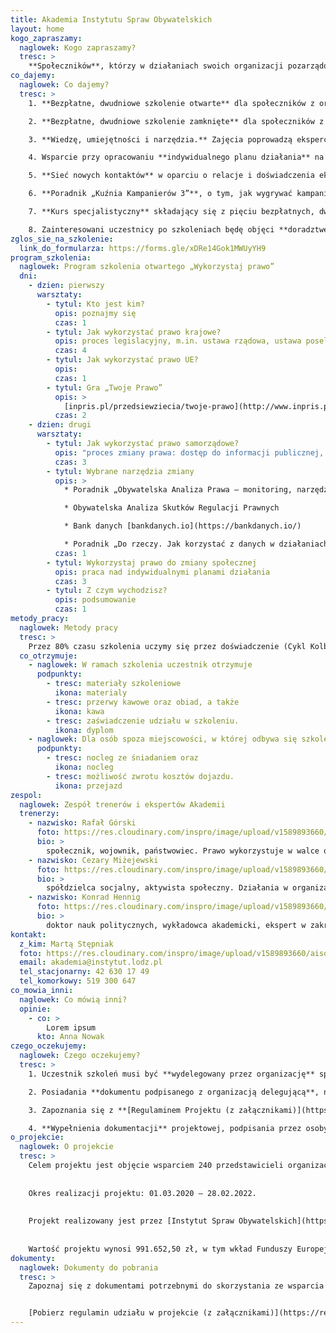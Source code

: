 ```yaml
---
title: Akademia Instytutu Spraw Obywatelskich
layout: home
kogo_zapraszamy:
  naglowek: Kogo zapraszamy?
  tresc: >
    **Społeczników**, którzy w działaniach swoich organizacji pozarządowych wykorzystują lub chcą wykorzystywać prawo jako „narzędzie” do zmiany społecznej. Mile widziana pasja społecznikowska, odwaga i poczucie humoru. Nie wymagamy studiów prawniczych :-)
co_dajemy:
  naglowek: Co dajemy?
  tresc: >
    1. **Bezpłatne, dwudniowe szkolenie otwarte** dla społeczników z organizacji zajmujących się różnymi tematami, np.: prawa pieszych, rolnictwo ekologiczne, 5G, spalarnie śmieci, kolej, ekonomia społeczna, smog, prawo pracy, dzika przyroda, ochrona drzew itp.

    2. **Bezpłatne, dwudniowe szkolenie zamknięte** dla społeczników z koalicji organizacji, która zajmuje się jednym tematem, np. Federacja Piesza Polska, Koalicja Żywa Ziemia, Kongres Ruchów Miejskich. Program szkolenia będzie dostosowany do potrzeb koalicji.

    3. **Wiedzę, umiejętności i narzędzia.** Zajęcia poprowadzą eksperci, społecznicy i decydenci z wieloletnim doświadczeniem w wykorzystywaniu prawa do zmiany społecznej.

    4. Wsparcie przy opracowaniu **indywidualnego planu działania** na rzecz zmiany społecznej, o którą walczy Twoja organizacja.

    5. **Sieć nowych kontaktów** w oparciu o relacje i doświadczenia ekspertów i uczestników szkoleń.

    6. **Poradnik „Kuźnia Kampanierów 3”**, o tym, jak wygrywać kampanie obywatelskie.

    7. **Kurs specjalistyczny** składający się z pięciu bezpłatnych, dwudniowych szkoleń. To propozycja dla najmocniej zaangażowanych uczestników szkoleń otwartych/zamkniętych. Wybrane tematy kursu: „Jak wygrywać kampanie obywatelskie?”, „Jak wykorzystać storytelling?”, „Wystąpienia publiczne”, „Jak wykorzystać media społecznościowe?”, „Jak prowadzić rzecznictwo?”, oraz wizyta studyjna w instytucji publicznej (ministerstwo/parlament).

    8. Zainteresowani uczestnicy po szkoleniach będę objęci **doradztwem specjalistycznym** (prawnym, marketingowym, podatkowym etc.). Konsultacje dopasowane będą do indywidualnych potrzeb uczestników w formie osobistej / e-mailowej / telefonicznej / za pomocą komunikatorów np. Skype, Zoom.
zglos_sie_na_szkolenie:
  link_do_formularza: https://forms.gle/xDRe14Gok1MWUyYH9
program_szkolenia:
  naglowek: Program szkolenia otwartego „Wykorzystaj prawo”
  dni:
    - dzien: pierwszy
      warsztaty:
        - tytul: Kto jest kim?
          opis: poznajmy się
          czas: 1
        - tytul: Jak wykorzystać prawo krajowe?
          opis: proces legislacyjny, m.in. ustawa rządowa, ustawa poselska, obywatelska inicjatywa ustawodawcza, prawo do petycji
          czas: 4
        - tytul: Jak wykorzystać prawo UE?
          opis: 
          czas: 1
        - tytul: Gra „Twoje Prawo”
          opis: >
            [inpris.pl/przedsiewziecia/twoje-prawo](http://www.inpris.pl/przedsiewziecia/twoje-prawo/)
          czas: 2
    - dzien: drugi
      warsztaty:
        - tytul: Jak wykorzystać prawo samorządowe?
          opis: "proces zmiany prawa: dostęp do informacji publicznej, konsultacje społeczne, obywatelska inicjatywa uchwałodawcza, panel obywatelski, referendum lokalne"
          czas: 3
        - tytul: Wybrane narzędzia zmiany
          opis: >
            * Poradnik „Obywatelska Analiza Prawa – monitoring, narzędzia, model obywatelskiej oceny skutków regulacji”

            * Obywatelska Analiza Skutków Regulacji Prawnych

            * Bank danych [bankdanych.io](https://bankdanych.io/)

            * Poradnik „Do rzeczy. Jak korzystać z danych w działaniach rzeczniczych?”
          czas: 1
        - tytul: Wykorzystaj prawo do zmiany społecznej
          opis: praca nad indywidualnymi planami działania
          czas: 3
        - tytul: Z czym wychodzisz?
          opis: podsumowanie
          czas: 1
metody_pracy:
  naglowek: Metody pracy
  tresc: >
    Przez 80% czasu szkolenia uczymy się przez doświadczenie (Cykl Kolba). Wykorzystujemy metody warsztatowe, dyskusyjne, coachingowe i gry.
  co_otrzymuje:
    - naglowek: W ramach szkolenia uczestnik otrzymuje
      podpunkty:
        - tresc: materiały szkoleniowe
          ikona: materialy
        - tresc: przerwy kawowe oraz obiad, a także
          ikona: kawa
        - tresc: zaświadczenie udziału w szkoleniu.
          ikona: dyplom
    - naglowek: Dla osób spoza miejscowości, w której odbywa się szkolenie, zapewniamy
      podpunkty:
        - tresc: nocleg ze śniadaniem oraz
          ikona: nocleg
        - tresc: możliwość zwrotu kosztów dojazdu.
          ikona: przejazd
zespol:
  naglowek: Zespół trenerów i ekspertów Akademii
  trenerzy:
    - nazwisko: Rafał Górski
      foto: https://res.cloudinary.com/inspro/image/upload/v1589893660/aiso/gorski.jpg
      bio: >
        społecznik, wojownik, państwowiec. Prawo wykorzystuje w walce o dobro wspólne od 1995 roku. Prezes Instytutu Spraw Obywatelskich. Zaangażowany w kampanie obywatelskie, m.in.: „Tiry na tory”, „Obywatele decydują” i „Wolne od GMO? Chcę wiedzieć!”. Ekspert Centrum Wspierania Rad Pracowników i Centrum KLUCZ (Ośrodek Wsparcia Ekonomii Społecznej). Pomysłodawca „Kuźni Kampanierów”. Publikował na łamach Magazynu Obywatel, Wprost, Tygodnika Solidarność, Super Expressu, Wszystko Co Najważniejsze. W czasie wolnym kształtuje ciało, umysł i ducha, przygotowując się do „Selekcji” – gry opartej na rekrutacji do jednostek specjalnych typu GROM i SAS.
    - nazwisko: Cezary Miżejewski
      foto: https://res.cloudinary.com/inspro/image/upload/v1589893660/aiso/mizejewski.jpg
      bio: >
        spółdzielca socjalny, aktywista społeczny. Działania w organizacjach obywatelskich zaczął w 1981 roku.  Potem kontynuował je w nielegalnych wówczas strukturach związkowych. Od 1990 organizował wsparcie dla bezrobotnych i zajmował się polityka społeczną. Od 1993 do 1997 był posłem na Sejm RP. Od 1997 do 2001 ponownie działał związkowo zakładając organizacje dla pracowników supermarketów, pracowników ochrony, bankowców w OZZZ „Konfederacja Pracy”. Dwukrotnie okupował Ministerstwo Pracy, oraz raz z pielęgniarkami Ministerstwo Zdrowia. Jednocześnie był stałym doradcą sejmowej Komisji Polityki Społecznej. Od 2005 do 2009 urzędnik państwowy w Ministerstwie Pracy i Polityki Społecznej, a następnie Ministerstwie Rozwoju Regionalnego jako doradca, dyrektor, wiceminister i radca ministra. Kieruje Ogólnopolskim Związkiem Rewizyjnym Spółdzielni Socjalnych oraz Wspólnotą Roboczą Związków Organizacji Socjalnych. Współtworzył kilkanaście ustaw, (m.in. o zatrudnieniu socjalnym, spółdzielniach socjalnych, o promocji zatrudnienia) oraz programów i strategii na poziomie krajowym i regionalnym. 
    - nazwisko: Konrad Hennig
      foto: https://res.cloudinary.com/inspro/image/upload/v1589893660/aiso/hennig.jpg
      bio: >
        doktor nauk politycznych, wykładowca akademicki, ekspert w zakresie analizy polityk publicznych. Dyrektor programowy w Forum Prawo dla Rozwoju #Law4Growth, wcześniej m.in. pracownik Centrum Analiz Strategicznych Kancelarii Prezesa Rady Ministrów, ekspert Narodowego Instytutu Samorządu Terytorialnego, naczelnik wydziału w Kancelarii Prezesa Rady Ministrów oraz Kanclerz Wyższej Szkoły Humanistyczno-Ekonomicznej w Sieradzu. Prowadził zajęcia z zakresu nauk politycznych, teorii organizacji oraz bezpieczeństwa wewnętrznego.
kontakt:
  z_kim: Martą Stępniak
  foto: https://res.cloudinary.com/inspro/image/upload/v1589893660/aiso/marta-stepniak.jpg
  email: akademia@instytut.lodz.pl
  tel_stacjonarny: 42 630 17 49
  tel_komorkowy: 519 300 647
co_mowia_inni:
  naglowek: Co mówią inni?
  opinie:
    - co: >
        Lorem ipsum
      kto: Anna Nowak
czego_oczekujemy:
  naglowek: Czego oczekujemy?
  tresc: >
    1. Uczestnik szkoleń musi być **wydelegowany przez organizację** społeczną (m.in. stowarzyszenie, fundacja), która posiada NIP. Jedna organizacja może wydelegować tylko jednego uczestnika. Jest to wymóg sponsora projektu, dzięki któremu udział w szkoleniach, materiały i wyżywienie są bezpłatne. Bezpłatne są również nocleg ze śniadaniem i dojazd dla osób spoza miejscowości, w której szkolenie się odbywa.

    2. Posiadania **dokumentu podpisanego z organizacją delegującą**, np. porozumienia wolontariackiego, umowy cywilno-prawnej, umowy o pracę lub potwierdzenia członkostwa.

    3. Zapoznania się z **[Regulaminem Projektu (z załącznikami)](https://res.cloudinary.com/inspro/raw/upload/v1589893932/aiso/regulamin.zip)** „Akademia Instytutu Spraw Obywatelskich” i respektowania postanowień tego Dokumentu.

    4. **Wypełnienia dokumentacji** projektowej, podpisania przez osoby uprawnione do reprezentacji i dostarczenia do nas.
o_projekcie:
  naglowek: O projekcie
  tresc: >
    Celem projektu jest objęcie wsparciem 240 przedstawicieli organizacji pozarządowych z Polski oraz podniesienie kompetencji eksperckich u co najmniej 220 z nich w zakresie niezbędnym do prawidłowego udziału w procesie stanowienia prawa, w szczególności z zakresu prawa gospodarczego, ekonomii, prawa pracy, ekonomii przedsiębiorstwa, analizy finansowej.
    
    
    Okres realizacji projektu: 01.03.2020 – 28.02.2022.
    
    
    Projekt realizowany jest przez [Instytut Spraw Obywatelskich](https://instytutsprawobywatelskich.pl/) w partnerstwie z [Wspólnotą Roboczą Związków Organizacji Socjalnych WRZOS](http://www.wrzos.org.pl/).
    
    
    Wartość projektu wynosi 991.652,50 zł, w tym wkład Funduszy Europejskich wynosi 835.764,23 zł.
dokumenty:
  naglowek: Dokumenty do pobrania
  tresc: >
    Zapoznaj się z dokumentami potrzebnymi do skorzystania ze wsparcia w projekcie Akademia Instytutu Spraw Obywatelskich:


    [Pobierz regulamin udziału w projekcie (z załącznikami)](https://res.cloudinary.com/inspro/raw/upload/v1589893932/aiso/regulamin.zip)
---
```

